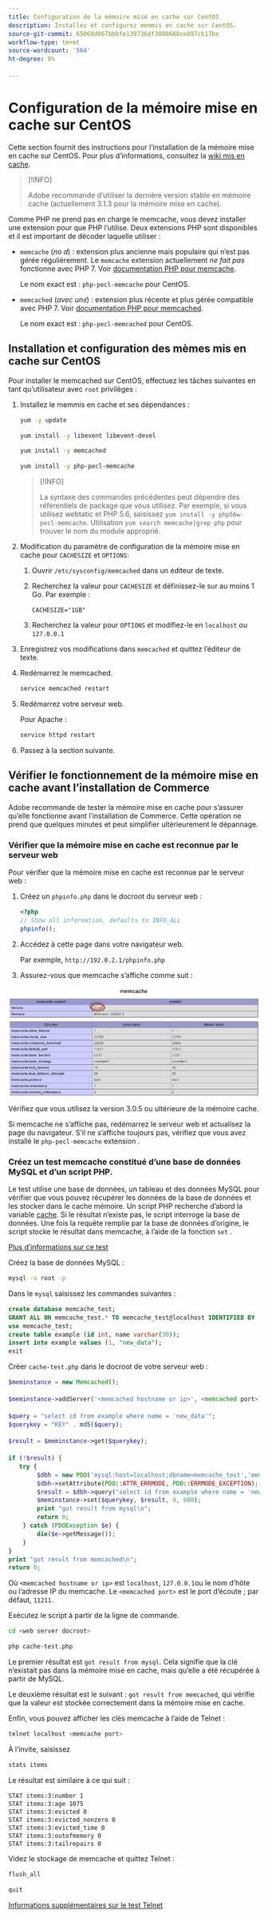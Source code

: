 ```yaml
---
title: Configuration de la mémoire mise en cache sur CentOS
description: Installez et configurez memmis en cache sur CentOS.
source-git-commit: 65060d067bbbfe139736df3800688ce897cb17be
workflow-type: tm+mt
source-wordcount: '564'
ht-degree: 0%

---
```



# Configuration de la mémoire mise en cache sur CentOS

Cette section fournit des instructions pour l’installation de la mémoire mise en cache sur CentOS. Pour plus d’informations, consultez la [wiki mis en cache](https://github.com/memcached/old-wiki).

>[!INFO]
>
>Adobe recommande d’utiliser la dernière version stable en mémoire cache (actuellement 3.1.3 pour la mémoire mise en cache).

Comme PHP ne prend pas en charge le memcache, vous devez installer une extension pour que PHP l’utilise. Deux extensions PHP sont disponibles et il est important de décoder laquelle utiliser :

- `memcache` (_no d_) : extension plus ancienne mais populaire qui n’est pas gérée régulièrement.
Le `memcache` extension actuellement _ne fait pas_ fonctionne avec PHP 7. Voir [documentation PHP pour memcache](https://www.php.net/manual/en/book.memcache.php).

   Le nom exact est : `php-pecl-memcache` pour CentOS.

- `memcached` (_avec un`d`_) : extension plus récente et plus gérée compatible avec PHP 7. Voir [documentation PHP pour memcached](https://www.php.net/manual/en/book.memcached.php).

   Le nom exact est : `php-pecl-memcached` pour CentOS.

## Installation et configuration des mèmes mis en cache sur CentOS

Pour installer le memcached sur CentOS, effectuez les tâches suivantes en tant qu’utilisateur avec `root` privilèges :

1. Installez le memmis en cache et ses dépendances :

   ```bash
   yum -y update
   ```

   ```bash
   yum install -y libevent libevent-devel
   ```

   ```bash
   yum install -y memcached
   ```

   ```bash
   yum install -y php-pecl-memcache
   ```

   >[!INFO]
   >
   >La syntaxe des commandes précédentes peut dépendre des référentiels de package que vous utilisez. Par exemple, si vous utilisez webtatic et PHP 5.6, saisissez `yum install -y php56w-pecl-memcache`. Utilisation `yum search memcache|grep php` pour trouver le nom du module approprié.


1. Modification du paramètre de configuration de la mémoire mise en cache pour `CACHESIZE` et `OPTIONS`:

   1. Ouvrir `/etc/sysconfig/memcached` dans un éditeur de texte.
   1. Recherchez la valeur pour `CACHESIZE` et définissez-le sur au moins 1 Go. Par exemple :

      ```config
      CACHESIZE="1GB"
      ```

   1. Recherchez la valeur pour `OPTIONS` et modifiez-le en `localhost` ou `127.0.0.1`

1. Enregistrez vos modifications dans `memcached` et quittez l’éditeur de texte.
1. Redémarrez le memcached.

   ```bash
   service memcached restart
   ```

1. Redémarrez votre serveur web.

   Pour Apache :

   ```bash
   service httpd restart
   ```

1. Passez à la section suivante.

## Vérifier le fonctionnement de la mémoire mise en cache avant l’installation de Commerce

Adobe recommande de tester la mémoire mise en cache pour s’assurer qu’elle fonctionne avant l’installation de Commerce. Cette opération ne prend que quelques minutes et peut simplifier ultérieurement le dépannage.

### Vérifier que la mémoire mise en cache est reconnue par le serveur web

Pour vérifier que la mémoire mise en cache est reconnue par le serveur web :

1. Créez un `phpinfo.php` dans le docroot du serveur web :

   ```php
   <?php
   // Show all information, defaults to INFO_ALL
   phpinfo();
   ```

1. Accédez à cette page dans votre navigateur web.

   Par exemple, `http://192.0.2.1/phpinfo.php`

1. Assurez-vous que memcache s’affiche comme suit :

![Vérifiez que le cache de mémoire est reconnu par le serveur web.](../../assets/configuration/memcache.png)

Vérifiez que vous utilisez la version 3.0.5 ou ultérieure de la mémoire cache.

Si memcache ne s’affiche pas, redémarrez le serveur web et actualisez la page du navigateur. S’il ne s’affiche toujours pas, vérifiez que vous avez installé le `php-pecl-memcache` extension .

### Créez un test memcache constitué d’une base de données MySQL et d’un script PHP.

Le test utilise une base de données, un tableau et des données MySQL pour vérifier que vous pouvez récupérer les données de la base de données et les stocker dans le cache mémoire. Un script PHP recherche d’abord la variable [cache](https://glossary.magento.com/cache). Si le résultat n’existe pas, le script interroge la base de données. Une fois la requête remplie par la base de données d’origine, le script stocke le résultat dans memcache, à l’aide de la fonction `set` .

[Plus d’informations sur ce test](https://www.digitalocean.com/community/tutorials/how-to-install-and-use-memcache-on-ubuntu-12-04)

Créez la base de données MySQL :

```bash
mysql -u root -p
```

Dans le `mysql` saisissez les commandes suivantes :

```sql
create database memcache_test;
GRANT ALL ON memcache_test.* TO memcache_test@localhost IDENTIFIED BY 'memcache_test';
use memcache_test;
create table example (id int, name varchar(30));
insert into example values (1, "new_data");
exit
```

Créer `cache-test.php` dans le docroot de votre serveur web :

```php
$meminstance = new Memcached();

$meminstance->addServer('<memcached hostname or ip>', <memcached port>);

$query = "select id from example where name = 'new_data'";
$querykey = "KEY" . md5($query);

$result = $meminstance->get($querykey);

if (!$result) {
   try {
        $dbh = new PDO('mysql:host=localhost;dbname=memcache_test','memcache_test','memcache_test');
        $dbh->setAttribute(PDO::ATTR_ERRMODE, PDO::ERRMODE_EXCEPTION);
        $result = $dbh->query("select id from example where name = 'new_data'")->fetch();
        $meminstance->set($querykey, $result, 0, 600);
        print "got result from mysql\n";
        return 0;
    } catch (PDOException $e) {
        die($e->getMessage());
    }
}
print "got result from memcached\n";
return 0;
```

Où `<memcached hostname or ip>` est `localhost`, `127.0.0.1`ou le nom d’hôte ou l’adresse IP du memcache. Le `<memcached port>` est le port d’écoute ; par défaut, `11211`.

Exécutez le script à partir de la ligne de commande.

```bash
cd <web server docroot>
```

```bash
php cache-test.php
```

Le premier résultat est `got result from mysql`. Cela signifie que la clé n’existait pas dans la mémoire mise en cache, mais qu’elle a été récupérée à partir de MySQL.

Le deuxième résultat est le suivant : `got result from memcached`, qui vérifie que la valeur est stockée correctement dans la mémoire mise en cache.

Enfin, vous pouvez afficher les clés memcache à l’aide de Telnet :

```bash
telnet localhost <memcache port>
```

À l’invite, saisissez

```bash
stats items
```

Le résultat est similaire à ce qui suit :

```terminal
STAT items:3:number 1
STAT items:3:age 1075
STAT items:3:evicted 0
STAT items:3:evicted_nonzero 0
STAT items:3:evicted_time 0
STAT items:3:outofmemory 0
STAT items:3:tailrepairs 0
```

Videz le stockage de memcache et quittez Telnet :

```bash
flush_all
```

```bash
quit
```

[Informations supplémentaires sur le test Telnet](https://darkcoding.net/software/memcached-list-all-keys/)
